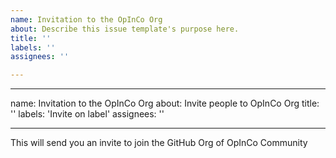 ```yaml
---
name: Invitation to the OpInCo Org
about: Describe this issue template's purpose here.
title: ''
labels: ''
assignees: ''

---
```


---
name: Invitation to the OpInCo Org
about: Invite people to OpInCo Org
title: ''
labels: 'Invite on label'
assignees: ''

---

This will send you an invite to join the GitHub Org of OpInCo Community

